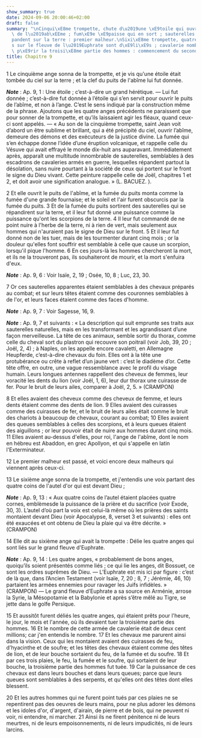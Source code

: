 ```yaml
---
show_summary: true
date: 2024-09-06 20:00:46+02:00
draft: false
summary: "\nCinqui\xE8me trompette, chute d\u2019une \xE9toile qui ouvre le puits\
  \ de l\u2019ab\xEEme ; fum\xE9e \xE9paisse qui en sort ; sauterelles qui se r\xE9\
  pandent sur la terre : premier malheur.\nSixi\xE8me trompette, quatre anges li\xE9\
  s sur le fleuve de l\u2019Euphrate sont d\xE9li\xE9s ; cavalerie nombreuse qui fait\
  \ p\xE9rir la troisi\xE8me partie des hommes : commencement du second malheur.\n"
title: Chapitre 9
---
```





1 Le cinquième ange sonna de la trompette, et je vis qu'une étoile était tombée du ciel sur la terre ; et la clef du puits de l'abîme lui fut donnée.

***Note*** :  Ap. 9, 1 : Une étoile ; c’est-à-dire un grand hérétique. ― Lui fut donnée ; c’est-à-dire fut donnée à l’étoile qui s’en servit pour ouvrir le puits de l’abîme, et non à l’ange. C’est le sens indiqué par la construction même de la phrase. Ajoutons que les quatre anges précédents ne paraissent que pour sonner de la trompette, et qu’ils laissaient agir les fléaux, quand ceux-ci sont appelés. ― « Au son de la cinquième trompette, saint Jean voit d’abord un être sublime et brillant, qui a été précipité du ciel, ouvrir l’abîme, demeure des démons et des exécuteurs de la justice divine. La fumée qui s’en échappe donne l’idée d’une éruption volcanique, et rappelle celle du Vésuve qui avait effrayé le monde dix-huit ans auparavant. Immédiatement après, apparaît une multitude innombrable de sauterelles, semblables à des escadrons de cavaleries armés en guerre, lesquelles répandent partout la désolation, sans nuire pourtant à la société de ceux qui portent sur le front le signe du Dieu vivant. Cette peinture
rappelle celle de Joël, chapitres 1 et 2, et doit avoir une signification analogue. » (L. BACUEZ. ).

2 Et elle ouvrit le puits de l'abîme, et la fumée du puits monta comme la fumée d'une grande fournaise; et le soleil et l'air furent obscurcis par la fumée du puits. 3 Et de la fumée du puits sortirent des sauterelles qui se répandirent sur la terre, et il leur fut donné une puissance comme la puissance qu'ont les scorpions de la terre. 4 Il leur fut commandé de ne point nuire à l'herbe de la terre, ni à rien de vert, mais seulement aux hommes qui n'auraient pas le signe de Dieu sur le front. 5 Et il leur fut donné non de les tuer, mais de les tourmenter durant cinq mois ; or la douleur qu'elles font souffrir est semblable à celle que cause un scorpion, lorsqu'il pique l'homme. 6 En ces jours-là les hommes chercheront la mort, et ils ne la trouveront pas, ils souhaiteront de mourir, et la mort s'enfuira d'eux.

***Note*** :  Ap. 9, 6 : Voir Isaïe, 2, 19 ; Osée, 10, 8 ; Luc, 23, 30.


7 Or ces sauterelles apparentes étaient semblables à des chevaux préparés au combat; et sur leurs têtes étaient comme des couronnes semblables à de l'or, et leurs faces étaient comme des faces d'homme.

***Note*** :  Ap. 9, 7 : Voir Sagesse, 16, 9.

***Note*** :  Ap. 9, 7 et suivants : « La description qui suit emprunte ses traits aux sauterelles naturelles, mais en les transformant et les agrandissant d’une façon merveilleuse. La tête de ces animaux, semble sortir du thorax, comme celle du cheval sort du plastron qui recouvre son poitrail (voir Job, 39, 20 ; Joël, 2, 4) ; à Naples, on les appelle encore cavaletti, en Allemagne Heupferde, c’est-à-dire chevaux du foin. Elles ont à la tête une protubérance ou crête à reflet d’un jaune vert : c’est le diadème d’or. Cette tête offre, en outre, une vague ressemblance avec le profil du visage humain. Leurs longues antennes rappellent des cheveux de femmes, leur voracité les dents du lion (voir Joël, 1, 6), leur dur thorax une cuirasse de fer. Pour le bruit de leurs ailes, comparer à Joël, 2, 5. » (CRAMPON)

8 Et elles avaient des cheveux comme des cheveux de femme, et leurs dents étaient comme des dents de lion. 9 Elles avaient des cuirasses comme des cuirasses de fer, et le bruit de leurs ailes était comme le bruit des chariots à beaucoup de chevaux, courant au combat; 10 Elles avaient des queues semblables à celles des scorpions, et à leurs queues étaient des aiguillons ; or leur pouvoir était de nuire aux hommes durant cinq mois. 11 Elles avaient au-dessus d'elles, pour roi, l'ange de l'abîme, dont le nom en hébreu est Abaddon, en grec Apollyon, et qui s'appelle en latin l'Exterminateur.


12 Le premier malheur est passé, et voici encore deux malheurs qui viennent après ceux-ci.


13 Le sixième ange sonna de la trompette, et j'entendis une voix partant des quatre coins de l'autel d'or qui est devant Dieu ;

***Note*** :  Ap. 9, 13 : « Aux quatre coins de l’autel étaient placées quatre cornes, emblèmesde la puissance de la prière et du sacrifice (voir Exode, 30, 3). L’autel d’où part la voix est celui-là même où les prières des saints montaient devant Dieu (voir Apocalypse, 8, verset 3 et suivants) : elles ont été exaucées et ont obtenu de Dieu la plaie qui va être décrite. » (CRAMPON)

14 Elle dit au sixième ange qui avait la trompette : Délie les quatre anges qui sont liés sur le grand fleuve d'Euphrate.

***Note*** :  Ap. 9, 14 : Les quatre anges, « probablement de bons anges, quoiqu’ils soient présentés comme liés ; ce qui lie les anges, dit Bossuet, ce sont les ordres suprêmes de Dieu. ― L’Euphrate est mis ici par figure : c’est de là que, dans l’Ancien Testament (voir Isaïe, 7, 20 ; 8, 7 ; Jérémie, 46, 10) partaient les armées ennemies pour ravager les Juifs infidèles. » (CRAMPON) ― Le grand fleuve d’Euphrate a sa source en Arménie, arrose la Syrie, la Mésopotamie et la Babylonie et après s’être mêlé au Tigre, se jette dans le golfe Persique.

15 Et aussitôt furent déliés les quatre anges, qui étaient prêts pour l'heure, le jour, le mois et l'année, où ils devaient tuer la troisième partie des hommes. 16 Et le nombre de cette armée de cavalerie était de deux cent millions; car j'en entendis le nombre. 17 Et les chevaux me parurent ainsi dans la vision. Ceux qui les montaient avaient des cuirasses de feu, d'hyacinthe et de soufre; et les têtes des chevaux étaient comme des têtes de lion, et de leur bouche sortaient du feu, de la fumée et du soufre. 18 Et par ces trois plaies, le feu, la fumée et le soufre, qui sortaient de leur bouche, la troisième partie des hommes fut tuée. 19 Car la puissance de ces chevaux est dans leurs bouches et dans leurs queues; parce que leurs queues sont semblables à des serpents, et qu'elles ont des têtes dont elles blessent.


20 Et les autres hommes qui ne furent point tués par ces plaies ne se repentirent pas des oeuvres de leurs mains, pour ne plus adorer les démons et les idoles d'or, d'argent, d'airain, de pierre et de bois, qui ne peuvent ni voir, ni entendre, ni marcher. 21 Ainsi ils ne firent pénitence ni de leurs meurtres, ni de leurs empoisonnements, ni de leurs impudicités, ni de leurs larcins.

